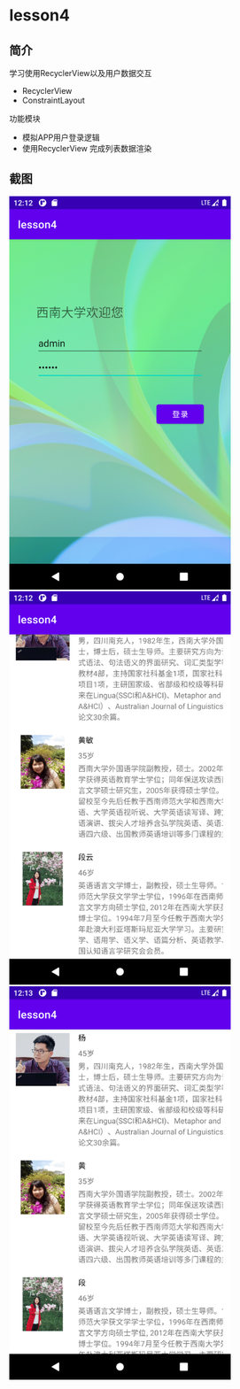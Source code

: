 # lesson4

## 简介

学习使用RecyclerView以及用户数据交互

- RecyclerView
- ConstraintLayout

功能模块

- 模拟APP用户登录逻辑
- 使用RecyclerView 完成列表数据渲染

## 截图

<img src="./Screen1.png" width="400" />
<img src="./Screen2.png" width="400" />
<img src="./Screen3.png" width="400" />